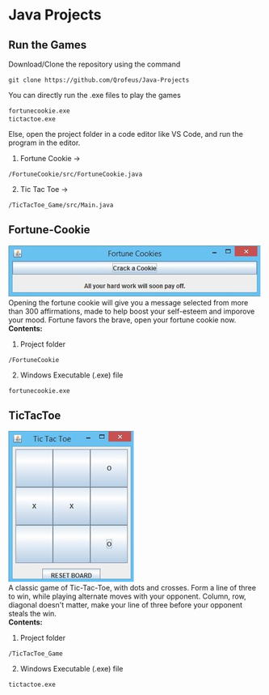 # Java Projects

## Run the Games

Download/Clone the repository using the command
```
git clone https://github.com/Qrofeus/Java-Projects
```

You can directly run the .exe files to play the games
```
fortunecookie.exe
tictactoe.exe
```

Else, open the project folder in a code editor like VS Code, and run the program in the editor.

1. Fortune Cookie ->
```
/FortuneCookie/src/FortuneCookie.java
```
2. Tic Tac Toe ->
```
/TicTacToe_Game/src/Main.java
```

## **Fortune-Cookie**
![Fortune Cookie Implementation](/assets/img/fortune_cookie_snap.JPG)\
Opening the fortune cookie will give you a message selected from more than 300 affirmations, made to help boost your self-esteem and imporove your mood. Fortune favors the brave, open your fortune cookie now.\
**Contents:**
1. Project folder
```
/FortuneCookie
```
2. Windows Executable (.exe) file
```
fortunecookie.exe
```

## **TicTacToe**
![Tic Tac Toe Implementation](/assets/img/tic_tac_toe_snap.JPG)\
A classic game of Tic-Tac-Toe, with dots and crosses. Form a line of three to win, while playing alternate moves with your opponent. Column, row, diagonal doesn't matter, make your line of three before your opponent steals the win.\
**Contents:**
1. Project folder
```
/TicTacToe_Game
```
2. Windows Executable (.exe) file
```
tictactoe.exe
```
